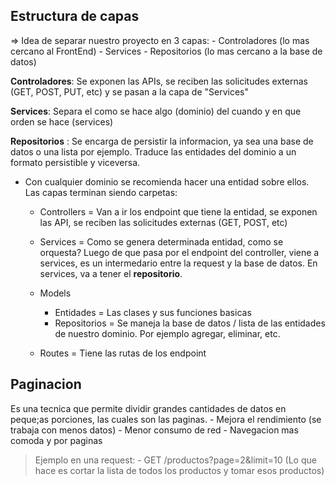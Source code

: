 ## Estructura de capas

=> Idea de separar nuestro proyecto en 3 capas:
    - Controladores (lo mas cercano al FrontEnd)
    - Services
    - Repositorios (lo mas cercano a la base de datos)

**Controladores**: Se exponen las APIs, se reciben las solicitudes externas (GET, POST, PUT, etc) y se pasan a la capa de "Services"

**Services**: Separa el como se hace algo (dominio) del cuando y en que orden se hace (services)

**Repositorios** : Se encarga de persistir la informacion, ya sea una base de datos o una lista por ejemplo. Traduce las entidades del dominio a un formato persistible y viceversa.


- Con cualquier dominio se recomienda hacer una entidad sobre ellos. Las capas terminan siendo carpetas:
    
    - Controllers = Van a ir los endpoint que tiene la entidad, se exponen las API, se reciben las solicitudes externas (GET, POST, etc)
    
    - Services    = Como se genera determinada entidad, como se orquesta? Luego de que pasa por el endpoint del controller, viene a services, es un intermedario entre la request y la base de datos. En services, va a tener el **repositorio**.

    - Models   
        - Entidades = Las clases y sus funciones basicas
        - Repositorios = Se maneja la base de datos / lista de las entidades de nuestro dominio. Por ejemplo agregar, eliminar, etc.
    
    - Routes = Tiene las rutas de los endpoint
    

## Paginacion

Es una tecnica que permite dividir grandes cantidades de datos en peque;as porciones, las cuales son las paginas.
    - Mejora el rendimiento (se trabaja con menos datos)
    - Menor consumo de red
    - Navegacion mas comoda y por paginas


> Ejemplo en una request: 
    - GET /productos?page=2&limit=10 (Lo que hace es cortar la lista de todos los productos y tomar esos productos)